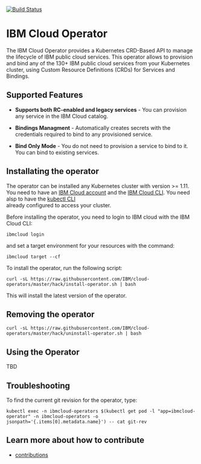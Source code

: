 
[![Build Status](https://travis-ci.com/IBM/cloud-operators.svg?branch=master)](https://travis-ci.com/IBM/cloud-operators)

# IBM Cloud Operator
The IBM Cloud Operator provides a Kubernetes CRD-Based API to manage the lifecycle of IBM public cloud services. This operator allows to provision and bind any of the 130+ IBM public cloud services from your
Kubernetes cluster, using Custom Resource Definitions (CRDs) for Services and Bindings.

## Supported Features

* **Supports both RC-enabled and legacy services** - You can provision any service
in the IBM Cloud catalog.

* **Bindings Managment** - Automatically creates secrets with the credentials required to bind to
any provisioned service.

* **Bind Only Mode** - You do not need to provision a service to bind to it. You can bind to 
existing services.

## Installating the operator

The operator can be installed any Kubernetes cluster with version >= 1.11. You need to have an 
[IBM Cloud account](https://cloud.ibm.com/registration) and the 
[IBM Cloud CLI](https://cloud.ibm.com/docs/cli?topic=cloud-cli-getting-started).
You need alsp to have the [kubectl CLI](https://kubernetes.io/docs/tasks/tools/install-kubectl/)  
already configured to access your cluster.

Before installing the operator, you need to login to IBM cloud with the IBM Cloud CLI:
```
ibmcloud login
```

and set a target environment for your resources with the command:
```
ibmcloud target --cf
```

To install the operator, run the following script:

```
curl -sL https://raw.githubusercontent.com/IBM/cloud-operators/master/hack/install-operator.sh | bash 
```
This will install the latest version of the operator.

## Removing the operator

```
curl -sL https://raw.githubusercontent.com/IBM/cloud-operators/master/hack/uninstall-operator.sh | bash 
```

## Using the Operator
TBD


## Troubleshooting

To find the current git revision for the operator, type:

```
kubectl exec -n ibmcloud-operators $(kubectl get pod -l "app=ibmcloud-operator" -n ibmcloud-operators -o jsonpath='{.items[0].metadata.name}') -- cat git-rev
```

## Learn more about how to contribute

- [contributions](./CONTRIBUTING.md)
